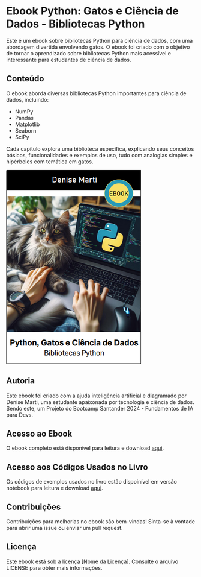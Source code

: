# Ebook Python: Gatos e Ciência de Dados - Bibliotecas Python

Este é um ebook sobre bibliotecas Python para ciência de dados, com uma abordagem divertida envolvendo gatos. O ebook foi criado com o objetivo de tornar o aprendizado sobre bibliotecas Python mais acessível e interessante para estudantes de ciência de dados.

## Conteúdo

O ebook aborda diversas bibliotecas Python importantes para ciência de dados, incluindo:

- NumPy
- Pandas
- Matplotlib
- Seaborn
- SciPy

Cada capítulo explora uma biblioteca específica, explicando seus conceitos básicos, funcionalidades e exemplos de uso, tudo com analogias simples e hipérboles com temática em gatos.

![Capa do Ebook Python: Gatos e Ciência de Dados](https://github.com/djeannie29/Ebook-Python-Gatos-e-Ci-ncia-de-Dados---Bibliotecas-Python/blob/main/capa_livro.png?raw=true)


## Autoria

Este ebook foi criado com a ajuda inteligência artificial e diagramado por Denise Marti, uma estudante apaixonada por tecnologia e ciência de dados. Sendo este, um Projeto do Bootcamp Santander 2024 - Fundamentos de IA para Devs.

## Acesso ao Ebook

O ebook completo está disponível para leitura e download [aqui](https://github.com/djeannie29/Ebook-Python-Gatos-e-Ci-ncia-de-Dados---Bibliotecas-Python/blob/main/Bibliotecas_Python.pdf).

## Acesso aos Códigos Usados no Livro

Os códigos de exemplos usados no livro estão dispoinível em versão notebook para leitura e download [aqui](https://github.com/djeannie29/Ebook-Python-Gatos-e-Ci-ncia-de-Dados---Bibliotecas-Python/blob/main/codigos_ebook.ipynb).

## Contribuições

Contribuições para melhorias no ebook são bem-vindas! Sinta-se à vontade para abrir uma issue ou enviar um pull request.

## Licença

Este ebook está sob a licença [Nome da Licença]. Consulte o arquivo LICENSE para obter mais informações.



